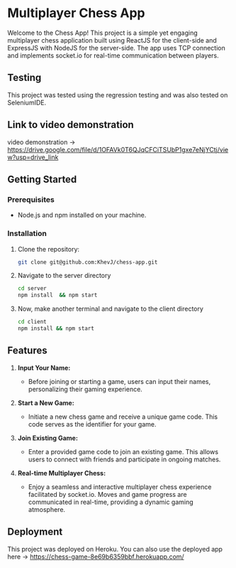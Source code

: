 # Multiplayer Chess App

Welcome to the Chess App! This project is a simple yet engaging multiplayer chess application built using ReactJS for the client-side and ExpressJS with NodeJS for the server-side. The app uses TCP connection and implements socket.io for real-time communication between players.
## Testing
This project was tested using the regression testing and was also tested on SeleniumIDE.
<br>
## Link to video demonstration

video demonstration -> https://drive.google.com/file/d/1OFAVk0T6QJqCFCiTSUbP1gxe7eNjYCtj/view?usp=drive_link


## Getting Started

### Prerequisites

- Node.js and npm installed on your machine.

### Installation

1. Clone the repository:

   ```bash
   git clone git@github.com:KhevJ/chess-app.git


2. Navigate to the server directory

   ```bash
   cd server
   npm install  && npm start

3. Now, make another terminal and navigate to the client directory

   ```bash
   cd client
   npm install && npm start


## Features

1. **Input Your Name:**
   - Before joining or starting a game, users can input their names, personalizing their gaming experience.

2. **Start a New Game:**
   - Initiate a new chess game and receive a unique game code. This code serves as the identifier for your game.

3. **Join Existing Game:**
   - Enter a provided game code to join an existing game. This allows users to connect with friends and participate in ongoing matches.

4. **Real-time Multiplayer Chess:**
   - Enjoy a seamless and interactive multiplayer chess experience facilitated by socket.io. Moves and game progress are communicated in real-time, providing a dynamic gaming atmosphere.
  
 ## Deployment
 This project was deployed on Heroku.
 You can also use the deployed app here -> https://chess-game-8e69b6359bbf.herokuapp.com/
 






